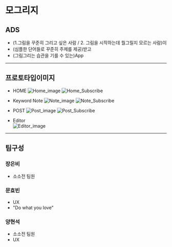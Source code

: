 
모그리지
===


## ADS
- (1.그림을 꾸준히 그리고 싶은 사람 / 2. 그림을 시작하는데 뭘그릴지 모르는 사람)이
- (심플한 단어들로 꾸준히 주제를 제공)받고
- (그림그리는 습관을 기를 수 있는)App


---


## 프로토타입이미지
- HOME
![Home_image](https://raw.githubusercontent.com/ProjectInTheClass/mogrigea/master/prototype/200918_01.png)
![Home_Subscribe](https://raw.githubusercontent.com/ProjectInTheClass/mogrigea/master/prototype/200918_02.png)

- Keyword Note
![Note_image](https://raw.githubusercontent.com/ProjectInTheClass/mogrigea/master/prototype/200918_03.png)
![Note_Subscribe](https://raw.githubusercontent.com/ProjectInTheClass/mogrigea/master/prototype/200918_04.png)

- POST
![Post_image](https://raw.githubusercontent.com/ProjectInTheClass/mogrigea/master/prototype/200918_05.png)
![Post_Subscribe](https://raw.githubusercontent.com/ProjectInTheClass/mogrigea/master/prototype/200918_06.png)

- Editor<br>
![Editor_image](https://raw.githubusercontent.com/ProjectInTheClass/mogrigea/master/prototype/200918_07.png)


---

## 팀구성

### 장은비
- 소소전 팀원

### 문효빈
- UX
- "Do what you love"

### 양현석
- 소소전 팀원
- UX
